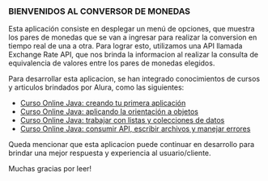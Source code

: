 ### BIENVENIDOS AL CONVERSOR DE MONEDAS 

Esta aplicación consiste en desplegar un menú de opciones, que muestra los pares de monedas que se van a ingresar para realizar la conversion en tiempo real de una a otra. Para lograr esto, utilizamos una API llamada Exchange Rate API, que nos brinda la informacion al realizar la consulta de equivalencia de valores entre los pares de monedas elegidos.

Para desarrollar esta aplicacion, se han integrado conocimientos de cursos y articulos brindados por Alura, como las siguientes:

- [Curso Online Java: creando tu primera aplicación](http://https://app.aluracursos.com/course/java-creando-primera-aplicacion "Curso Online Java: creando tu primera aplicación")
- [Curso Online Java: aplicando la orientación a objetos](http://https://app.aluracursos.com/course/java-aplicando-orientacion-objetos "Curso Online Java: aplicando la orientación a objetos") 
- [Curso Online Java: trabajar con listas y colecciones de datos](http://https://app.aluracursos.com/course/java-trabajar-listas-colecciones-datos "Curso Online Java: trabajar con listas y colecciones de datos")
- [Curso Online Java: consumir API, escribir archivos y manejar errores](http://https://app.aluracursos.com/course/java-consumir-api-escribir-archivos-manejar-errores "Curso Online Java: consumir API, escribir archivos y manejar errores")

Queda mencionar que esta aplicacion puede continuar en desarrollo para brindar una mejor respuesta y experiencia al usuario/cliente.

Muchas gracias por leer!
